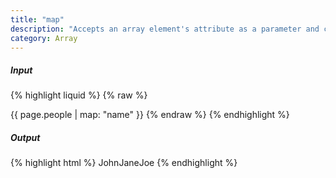 ```yaml
---
title: "map"
description: "Accepts an array element's attribute as a parameter and creates a string out of each array element's value."
category: Array
---
```

##### Input
{% highlight liquid %}
{% raw %}
<!-- page.people is
  - name: "John"
    school: "Stanford"
  - name: "Jane"
    school: "Stanford"
  - name: "Joe"
    school: "Harvard"
-->
{{ page.people | map: "name" }}
{% endraw %}
{% endhighlight %}

##### Output

{% highlight html %}
JohnJaneJoe
{% endhighlight %}
